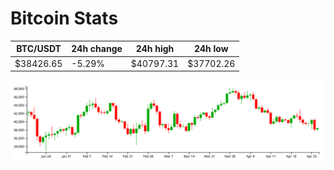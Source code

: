 # Bitcoin Stats

BTC/USDT|24h change|24h high|24h low|
|---|---|---|---|
|$38426.65|-5.29%|$40797.31|$37702.26|

<img src="./chart.svg">
